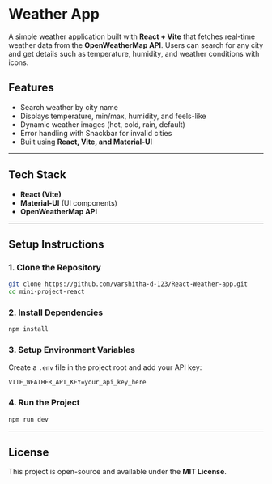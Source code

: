 # Weather App  

A simple weather application built with **React + Vite** that fetches real-time weather data from the **OpenWeatherMap API**. Users can search for any city and get details such as temperature, humidity, and weather conditions with icons.  

## Features  
-  Search weather by city name  
-  Displays temperature, min/max, humidity, and feels-like  
-  Dynamic weather images (hot, cold, rain, default)  
-  Error handling with Snackbar for invalid cities  
-  Built using **React, Vite, and Material-UI**

---

##  Tech Stack  
- **React (Vite)**  
- **Material-UI** (UI components)  
- **OpenWeatherMap API**  

---

##  Setup Instructions  

### 1. Clone the Repository  
```bash
git clone https://github.com/varshitha-d-123/React-Weather-app.git
cd mini-project-react
```

### 2. Install Dependencies  
```bash
npm install
```

### 3. Setup Environment Variables  
Create a `.env` file in the project root and add your API key:  
```env
VITE_WEATHER_API_KEY=your_api_key_here
```

### 4. Run the Project  
```bash
npm run dev
```
---

## License  
This project is open-source and available under the **MIT License**.  
